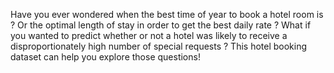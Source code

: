 Have you ever wondered when the best time of year to book a hotel room is ? Or the optimal length of stay in order to get the best daily rate ? What if you wanted to predict whether or not a hotel was likely to receive a disproportionately high number of special requests ? This hotel booking dataset can help you explore those questions! 
